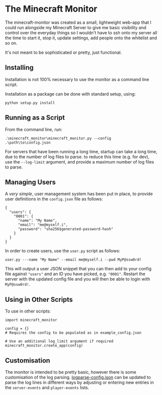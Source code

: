 # The Minecraft Monitor

The minecraft-monitor was created as a small, lightweight web-app that I could
run alongside my Minecraft Server to give me basic visibility and control over
the everyday things so I wouldn't have to ssh onto my server all the time to
start it, stop it, update settings, add people onto the whitelist and so on.

It's not meant to be sophisticated or pretty, just functional.

## Installing

Installation is not 100% necessary to use the monitor as a command line script.

Installation as a package can be done with standard setup, using:

```
python setup.py install
```

## Running as a Script

From the command line, run:

```
.\minecraft_monitor\minecraft_monitor.py --config .\path\to\config.json
```

For servers that have been running a long time, startup can take a long time,
due to the number of log files to parse. to reduce this time (e.g. for dev),
use the `--log-limit` argument, and provide a maximum number of log files to
parse.

## Managing Users

A _very simple_, user management system has been put in place, to provide user
definitions in the `config.json` file as follows:

```
{
  "users": {
    "0001": {
      "name": "My Name",
      "email": "me@myself.i",
      "password": "sha256$generated-password-hash"
    }
  }
}
```

In order to create users, use the `user.py` script as follows:

```
user.py ---name "My Name" --email me@myself.i --pwd MyP@ssw0rd!
```

This will output a user JSON snippet that you can then add to your config file
against `"users"` and an ID you have picked, e.g. `"0001"`. Restart the server
with the updated config file and you will then be able to login with
`MyP@ssw0rd!`.

## Using in Other Scripts

To use in other scripts:

```
import minecraft_monitor

config = {}
# Requires the config to be populated as in example_config.json

# Use an additional log_limit argument if required
minecraft_monitor.create_app(config)
```

## Customisation

The monitor is intended to be pretty basic, however there is some customisation
of the log parsing. [logparse-config.json](logparse-config.json) can be updated
to parse the log lines in different ways by adjusting or entering new entries
in the `server-events` and `player-events` lists.

